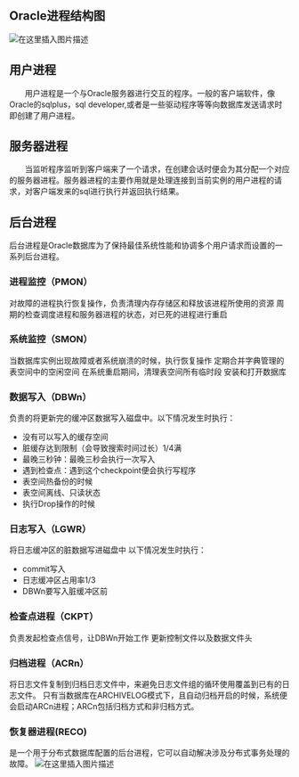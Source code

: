 ## Oracle进程结构图
![在这里插入图片描述](https://img-blog.csdnimg.cn/20210314125046384.png?x-oss-process=image/watermark,type_ZmFuZ3poZW5naGVpdGk,shadow_10,text_aHR0cHM6Ly9ibG9nLmNzZG4ubmV0L3FxXzMzNDUzNzg0,size_16,color_FFFFFF,t_70#pic_center)
## 用户进程
&emsp;&emsp;用户进程是一个与Oracle服务器进行交互的程序。一般的客户端软件，像Oracle的sqlplus，sql developer,或者是一些驱动程序等等向数据库发送请求时即创建了用户进程。
## 服务器进程
&emsp;&emsp;当监听程序监听到客户端来了一个请求，在创建会话时便会为其分配一个对应的服务器进程。服务器进程的主要作用就是处理连接到当前实例的用户进程的请求，对客户端发来的sql进行执行并返回执行结果。
## 后台进程
后台进程是Oracle数据库为了保持最佳系统性能和协调多个用户请求而设置的一系列后台进程。
### 进程监控（PMON）
对故障的进程执行恢复操作，负责清理内存存储区和释放该进程所使用的资源
周期的检查调度进程和服务器进程的状态，对已死的进程进行重启
### 系统监控（SMON）
当数据库实例出现故障或者系统崩溃的时候，执行恢复操作
定期合并字典管理的表空间中的空闲空间
在系统重启期间，清理表空间所有临时段
安装和打开数据库
### 数据写入（DBWn）
负责的将更新完的缓冲区数据写入磁盘中。以下情况发生时执行：
- 没有可以写入的缓存空间
- 脏缓存达到限制（会导致搜索时间过长）1/4满
- 最晚三秒钟：最晚三秒会执行一次写入
- 遇到检查点：遇到这个checkpoint便会执行写程序
- 表空间热备份的时候
- 表空间离线、只读状态
- 执行Drop操作的时候
### 日志写入（LGWR）
将日志缓冲区的脏数据写进磁盘中 以下情况发生时执行：
- commit写入
- 日志缓冲区占用率1/3
- DBWn要写入脏缓冲区前
### 检查点进程（CKPT）
负责发起检查点信号，让DBWn开始工作
更新控制文件以及数据文件头
### 归档进程（ACRn）
将日志文件复制到归档日志文件中，来避免日志文件组的循环使用覆盖到已有的日志文件。
只有当数据库在ARCHIVELOG模式下，且自动归档开启的时候，系统便会启动ARCn进程；ARCn包括归档方式和非归档方式。
### 恢复器进程(RECO)
是一个用于分布式数据库配置的后台进程，它可以自动解决涉及分布式事务处理的故障。
![在这里插入图片描述](https://img-blog.csdnimg.cn/20210314125743897.png?x-oss-process=image/watermark,type_ZmFuZ3poZW5naGVpdGk,shadow_10,text_aHR0cHM6Ly9ibG9nLmNzZG4ubmV0L3FxXzMzNDUzNzg0,size_16,color_FFFFFF,t_70#pic_center)
